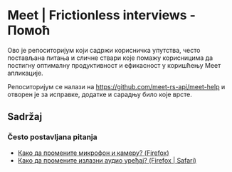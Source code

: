 
# Meet | Frictionless interviews - Помоћ

Ово је репоситоријум који садржи корисничка упутства, често постављана питања и сличне ствари које помажу корисницима да постигну оптималну продуктивност и ефикасност у коришћењу Меет апликације.

Репоситоријум се налази на https://github.com/meet-rs-api/meet-help и отворен je за исправке, додатке и сарадњу било које врсте.

## Sadržaj

### Često postavljana pitanja

- [Како да промените микрофон и камеру? (Firefox)](help-config-firefox.md)
- [Како да промените излазни аудио уређај? (Firefox | Safari)](help-config-speaker.md)